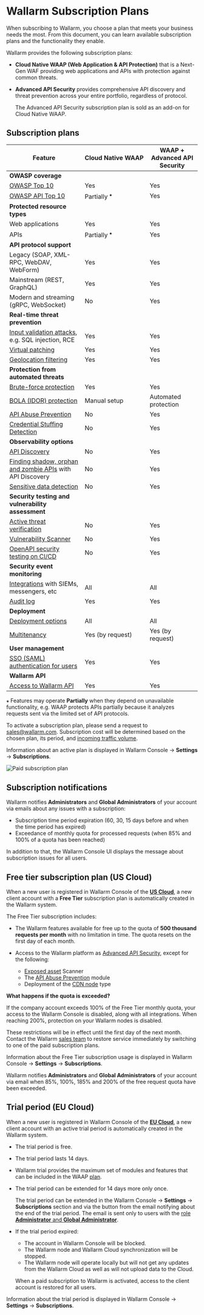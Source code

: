 # Wallarm Subscription Plans

When subscribing to Wallarm, you choose a plan that meets your business needs the most. From this document, you can learn available subscription plans and the functionality they enable.

Wallarm provides the following subscription plans:

* **Cloud Native WAAP (Web Application & API Protection)** that is a Next-Gen WAF providing web applications and APIs with protection against common threats.
* **Advanced API Security** provides comprehensive API discovery and threat prevention across your entire portfolio, regardless of protocol.

    The Advanced API Security subscription plan is sold as an add-on for Cloud Native WAAP.

## Subscription plans

| Feature | Cloud Native WAAP | WAAP + Advanced API Security |
| ------- | ----------------- | --------------------- |
| **OWASP coverage** | | |
| [OWASP Top 10](https://owasp.org/www-project-top-ten/) | Yes | Yes |
| [OWASP API Top 10](https://owasp.org/www-project-api-security/) | Partially <sup>⁕</sup> | Yes |
| **Protected resource types** | | |
| Web applications | Yes | Yes |
| APIs | Partially <sup>⁕</sup> | Yes |
| **API protocol support** | | |
| Legacy (SOAP, XML-RPC, WebDAV, WebForm) | Yes | Yes |
| Mainstream (REST, GraphQL) | Yes | Yes |
| Modern and streaming (gRPC, WebSocket) | No | Yes |
| **Real-time threat prevention** | | |
| [Input validation attacks](../about-wallarm/protecting-against-attacks.md#input-validation-attacks), e.g. SQL injection, RCE | Yes | Yes |
| [Virtual patching](../user-guides/rules/vpatch-rule.md) | Yes | Yes |
| [Geolocation filtering](../user-guides/ip-lists/overview.md) | Yes | Yes |
| **Protection from automated threats** | | |
| [Brute-force protection](../admin-en/configuration-guides/protecting-against-bruteforce.md) | Yes | Yes |
| [BOLA (IDOR) protection](../admin-en/configuration-guides/protecting-against-bola.md) | Manual setup | Automated protection |
| [API Abuse Prevention](../about-wallarm/api-abuse-prevention.md) | No | Yes |
| [Credential Stuffing Detection](../about-wallarm/credential-stuffing.md) | No | Yes |
| **Observability options** | | |
| [API Discovery](../api-discovery/overview.md) | No | Yes |
| [Finding shadow, orphan and zombie APIs](../api-discovery/overview.md#shadow-orphan-and-zombie-apis) with API Discovery | No | Yes |
| [Sensitive data detection](../api-discovery/overview.md#sensitive-data-detection) | No | Yes |
| **Security testing and vulnerability assessment** | | |
| [Active threat verification](../about-wallarm/detecting-vulnerabilities.md#active-threat-verification) | No | Yes |
| [Vulnerability Scanner](../about-wallarm/detecting-vulnerabilities.md#vulnerability-scanner) | No | Yes |
| [OpenAPI security testing on CI/CD](../fast/openapi-security-testing.md) |  No | Yes |
| **Security event monitoring** | | |
| [Integrations](../user-guides/settings/integrations/integrations-intro.md) with SIEMs, messengers, etc | All | All |
| [Audit log](../user-guides/settings/audit-log.md) | Yes | Yes |
| **Deployment** | | |
| [Deployment options](../installation/supported-deployment-options.md) | All | All |
| [Multitenancy](../installation/multi-tenant/overview.md) | Yes (by request) | Yes (by request) |
| **User management** | | |
| [SSO (SAML) authentication for users](../admin-en/configuration-guides/sso/intro.md) | Yes | Yes |
| **Wallarm API** | | |
| [Access to Wallarm API](../api/overview.md) | Yes | Yes |

`⁕` Features may operate **Partially** when they depend on unavailable functionality, e.g. WAAP protects APIs partially because it analyzes requests sent via the limited set of API protocols.

To activate a subscription plan, please send a request to [sales@wallarm.com](mailto:sales@wallarm.com). Subscription cost will be determined based on the chosen plan, its period, and [incoming traffic volume](../admin-en/operation/learn-incoming-request-number.md).

Information about an active plan is displayed in Wallarm Console → **Settings** → **Subscriptions**.

![Paid subscription plan](../images/user-guides/settings/subscriptions/subscriptions.png)

## Subscription notifications

Wallarm notifies **Administrators** and **Global Administrators** of your account via emails about any issues with a subscription:

* Subscription time period expiration (60, 30, 15 days before and when the time period has expired)
* Exceedance of monthly quota for processed requests (when 85% and 100% of a quota has been reached)

In addition to that, the Wallarm Console UI displays the message about subscription issues for all users.

## Free tier subscription plan (US Cloud)

When a new user is registered in Wallarm Console of the **[US Cloud](overview.md#cloud)**, a new client account with a **Free Tier** subscription plan is automatically created in the Wallarm system.

The Free Tier subscription includes:

* The Wallarm features available for free up to the quota of **500 thousand requests per month** with no limitation in time. The quota resets on the first day of each month.
* Access to the Wallarm platform as [Advanced API Security](#subscription-plans), except for the following:

    * [Exposed asset](../user-guides/scanner.md) Scanner
    * The [API Abuse Prevention](api-abuse-prevention.md) module
    * Deployment of the [CDN node](../installation/cdn-node.md) type

**What happens if the quota is exceeded?**

If the company account exceeds 100% of the Free Tier monthly quota, your access to the Wallarm Console is disabled, along with all integrations. When reaching 200%, protection on your Wallarm nodes is disabled.

These restrictions will be in effect until the first day of the next month. Contact the Wallarm [sales team](mailto:sales@wallarm.com) to restore service immediately by switching to one of the paid subscription plans.

Information about the Free Tier subscription usage is displayed in Wallarm Console → **Settings** → **Subscriptions**.

Wallarm notifies **Administrators** and **Global Administrators** of your account via email when 85%, 100%, 185% and 200% of the free request quota have been exceeded.

## Trial period (EU Cloud)

When a new user is registered in Wallarm Console of the **[EU Cloud](overview.md#cloud)**, a new client account with an active trial period is automatically created in the Wallarm system.

* The trial period is free.
* The trial period lasts 14 days.
* Wallarm trial provides the maximum set of modules and features that can be included in the WAAP [plan](#subscription-plans).
* The trial period can be extended for 14 days more only once.

    The trial period can be extended in the Wallarm Console → **Settings** → **Subscriptions** section and via the button from the email notifying about the end of the trial period. The email is sent only to users with the [role **Administrator** and **Global Administrator**](../user-guides/settings/users.md#user-roles).
* If the trial period expired:

    * The account in Wallarm Console will be blocked.
    * The Wallarm node and Wallarm Cloud synchronization will be stopped.
    * The Wallarm node will operate locally but will not get any updates from the Wallarm Cloud as well as will not upload data to the Cloud.
    
    When a paid subscription to Wallarm is activated, access to the client account is restored for all users.

Information about the trial period is displayed in Wallarm Console → **Settings** → **Subscriptions**.
